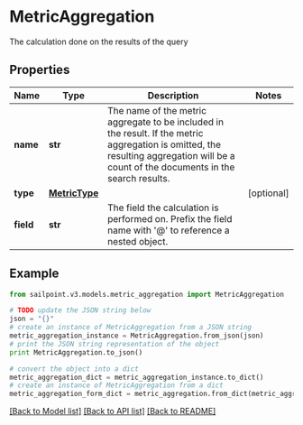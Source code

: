 # MetricAggregation

The calculation done on the results of the query

## Properties
Name | Type | Description | Notes
------------ | ------------- | ------------- | -------------
**name** | **str** | The name of the metric aggregate to be included in the result. If the metric aggregation is omitted, the resulting aggregation will be a count of the documents in the search results. | 
**type** | [**MetricType**](MetricType.md) |  | [optional] 
**field** | **str** | The field the calculation is performed on.  Prefix the field name with &#39;@&#39; to reference a nested object.  | 

## Example

```python
from sailpoint.v3.models.metric_aggregation import MetricAggregation

# TODO update the JSON string below
json = "{}"
# create an instance of MetricAggregation from a JSON string
metric_aggregation_instance = MetricAggregation.from_json(json)
# print the JSON string representation of the object
print MetricAggregation.to_json()

# convert the object into a dict
metric_aggregation_dict = metric_aggregation_instance.to_dict()
# create an instance of MetricAggregation from a dict
metric_aggregation_form_dict = metric_aggregation.from_dict(metric_aggregation_dict)
```
[[Back to Model list]](../README.md#documentation-for-models) [[Back to API list]](../README.md#documentation-for-api-endpoints) [[Back to README]](../README.md)


